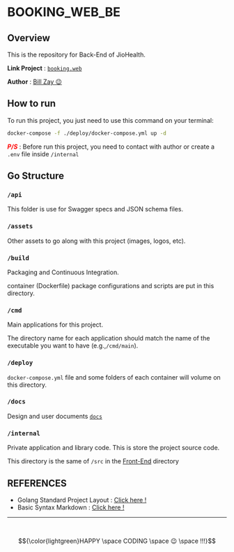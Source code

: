 # BOOKING_WEB_BE

## Overview
This is the repository for Back-End of JioHealth.

**Link Project** : [`booking.web`](https://github.com/booking-web)

**Author** : [Bill Zay 😉](https://github.com/billzayy)

## How to run
To run this project, you just need to use this command on your terminal:

```bash
docker-compose -f ./deploy/docker-compose.yml up -d
```

***<span style="color:red;">P/S</span>*** : Before run this project, you need to contact with author or create a `.env` file inside `/internal`
## Go Structure
### `/api`
This folder is use for Swagger specs and JSON schema files.
### `/assets`
Other assets to go along with this project (images, logos, etc).
### `/build`
Packaging and Continuous Integration.

container (Dockerfile) package configurations and scripts are put in this directory.
### `/cmd`
Main applications for this project.

The directory name for each application should match the name of the executable you want to have (e.g.,`/cmd/main`).
### `/deploy`
`docker-compose.yml` file and some folders of each container will volume on this directory.
### `/docs`
Design and user documents [`docs`](docs/ReadMe.md)
### `/internal`
Private application and library code. This is store the project source code.

This directory is the same of `/src` in the [Front-End](https://github.com/booking-web/Booking_Web_FE) directory

## REFERENCES
* Golang Standard Project Layout : [Click here !](https://github.com/golang-standards/project-layout)
* Basic Syntax Markdown : [Click here !](https://docs.github.com/en/get-started/writing-on-github/getting-started-with-writing-and-formatting-on-github/basic-writing-and-formatting-syntax#links)

---
<br>

$${\color{lightgreen}HAPPY \space CODING \space 😉 \space !!!}$$	

